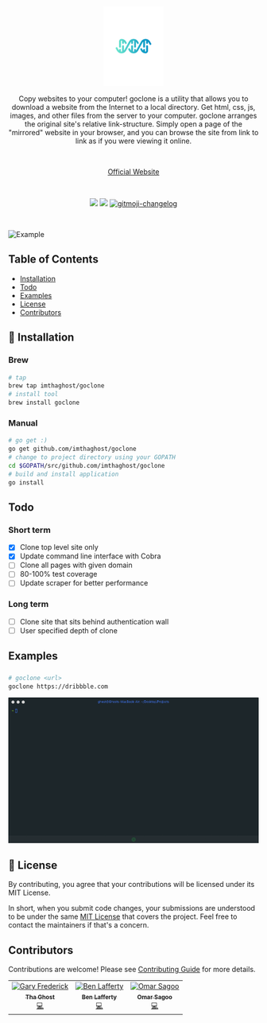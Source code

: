 <p align="center">
  <a href="https://goclone.herokuapp.com/">
    <img alt="jedi" src="docs/media/logo.png"> 
  </a>
</p>
<p align="center">
Copy websites to your computer! goclone is a utility that allows you to download a website from the Internet to a local directory. Get html, css, js, images, and other files from the server to your computer. goclone arranges the original site's relative link-structure. Simply open a page of the "mirrored" website in your browser, and you can browse the site from link to link as if you were viewing it online.
</p>
<br>
<p align="center"><a href="https://goclone.app.imthaghost.dev/">Official Website</a></p>
<br>
<p align="center">
   <a href="https://goreportcard.com/report/github.com/imthaghost/goclone"><img src="https://goreportcard.com/badge/github.com/imthaghost/goclone"></a>
   <a href="https://travis-ci.org/imthaghost/goclone.svg?branch=master"><img src="https://travis-ci.org/imthaghost/goclone.svg?branch=master"></a>
   <a href="https://github.com/imthaghost/gitmoji-changelog"><img src="https://cdn.rawgit.com/sindresorhus/awesome/d7305f38d29fed78fa85652e3a63e154dd8e8829/media/badge.svg"alt="gitmoji-changelog"></a>
</p>
<br>

![Example](/docs/media/fast.gif)

## Table of Contents

-   [Installation](#installation)
-   [Todo](#Todo)
-   [Examples](#examples)
-   [License](#license)
-   [Contributors](#contributors)

## 🚀 Installation

### Brew

```bash
# tap
brew tap imthaghost/goclone
# install tool
brew install goclone
```

### Manual

```bash
# go get :)
go get github.com/imthaghost/goclone
# change to project directory using your GOPATH
cd $GOPATH/src/github.com/imthaghost/goclone
# build and install application
go install
```

## Todo

### Short term

-   [x] Clone top level site only
-   [x] Update command line interface with Cobra
-   [ ] Clone all pages with given domain
-   [ ] 80-100% test coverage
-   [ ] Update scraper for better performance

### Long term
-   [ ] Clone site that sits behind authentication wall
-   [ ] User specified depth of clone

## Examples

###

```bash
# goclone <url>
goclone https://dribbble.com
```

![Dribbble](/docs/media/dribbble.gif)

## 📝 License

By contributing, you agree that your contributions will be licensed under its MIT License.

In short, when you submit code changes, your submissions are understood to be under the same [MIT License](http://choosealicense.com/licenses/mit/) that covers the project. Feel free to contact the maintainers if that's a concern.

## Contributors

Contributions are welcome! Please see [Contributing Guide](https://github.com/imthaghost/goclone/blob/master/docs/CONTRIBUTING.md) for more details.

<table>
  <tr>
    <td align="center"><a href="https://github.com/imthaghost"><img src="https://avatars3.githubusercontent.com/u/46610773?s=460&v=4" width="75px;" alt="Gary Frederick"/><br /><sub><b>Tha Ghost</b></sub></a><br /><a href="https://github.com/imthaghost/goclone/commits?author=imthaghost" title="Code">💻</a></td>
    <td align="center"><a href="https://github.com/tempor1s"><img src="https://avatars0.githubusercontent.com/u/29741401?s=460&u=1ca03db5bbb7046bab14f72b7d6e801b9b0ac6f0&v=4" width="75px;" alt="Ben Lafferty"/><br /><sub><b>Ben Lafferty</b></sub></a><br /><a href="https://github.com/imthaghost/goclone/commits?author=tempor1s" title="Code">💻</a></td>
    <td align="center"><a href="https://github.com/omarsagoo"><img src="https://avatars3.githubusercontent.com/u/47726951?s=460&u=b806148e1598b97c454820c9c17452db39441177&v=4" width="75px;" alt="Omar Sagoo"/><br /><sub><b>Omar Sagoo</b></sub></a><br /><a href="https://github.com/imthaghost/goclone/commits?author=omarsagoo" title="Code">💻</a></td>
  </tr>

